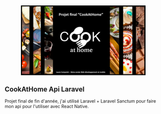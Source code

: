 <p align="center"><img src="public/images/cookathome.png" width="400"></p>



## CookAtHome Api Laravel

<p>Projet final de fin d'année, j'ai utilisé Laravel + Laravel Sanctum pour faire mon api pour l'utiliser avec React Native.</p>


